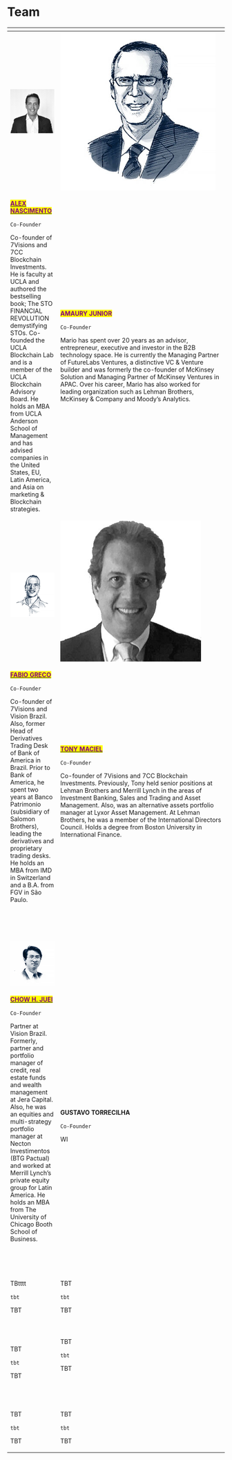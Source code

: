 # Team

<table data-header-hidden><thead><tr><th></th><th width="374"></th></tr></thead><tbody><tr><td><img src="../.gitbook/assets/1542847442670.jpg" alt="" data-size="original"></td><td><a href="https://www.linkedin.com/in/nicola-lanteri-01020a14"><img src="broken-reference" alt="" data-size="original"></a><img src="../.gitbook/assets/image (6).png" alt=""></td></tr><tr><td><p><a href="https://www.linkedin.com/in/nascimentoalex/"><mark style="color:purple;"><strong>ALEX NASCIMENTO</strong></mark></a></p><p><code>Co-Founder</code></p><p>Co-founder of 7Visions and 7CC Blockchain Investments. He is faculty at UCLA and authored the bestselling book; The STO FINANCIAL REVOLUTION demystifying STOs. Co-founded the UCLA Blockchain Lab and is a member of the UCLA Blockchain Advisory Board. He holds an MBA from UCLA Anderson School of Management and has advised companies in the United States, EU, Latin America, and Asia on marketing &#x26; Blockchain strategies.<br></p></td><td><p><mark style="color:purple;"><strong>AMAURY JUNIOR</strong></mark></p><p><code>Co-Founder</code></p><p>Mario has spent over 20 years as an advisor, entrepreneur, executive and investor in the B2B technology space. He is currently the Managing Partner of FutureLabs Ventures, a distinctive VC &#x26; Venture builder and was formerly the co-founder of McKinsey Solution and Managing Partner of McKinsey Ventures in APAC. Over his career, Mario has also worked for leading organization such as Lehman Brothers, McKinsey &#x26; Company and Moody’s Analytics.</p><p></p><p></p><p></p></td></tr><tr><td><img src="broken-reference" alt="" data-size="original"> <img src="../.gitbook/assets/image.png" alt=""></td><td><img src="broken-reference" alt="" data-size="original"><img src="../.gitbook/assets/image (3).png" alt=""></td></tr><tr><td><p><a href="https://www.linkedin.com/in/fabio-greco-14649612a/"><mark style="color:purple;"><strong>FABIO GRECO</strong></mark></a></p><p><code>Co-Founder</code></p><p>Co-founder of 7Visions and Vision Brazil. Also, former Head of Derivatives Trading Desk of Bank of America in Brazil. Prior to Bank of America, he spent two years at Banco Patrimonio (subsidiary of Salomon Brothers), leading the derivatives and proprietary trading desks. He holds an MBA from IMD in Switzerland and a B.A. from FGV in São Paulo.<br><br><br><br></p><p></p></td><td><p><a href="https://www.linkedin.com/in/macieltony/"><mark style="color:purple;"><strong>TONY MACIEL</strong></mark></a></p><p><code>Co-Founder</code></p><p>Co-founder of 7Visions and 7CC Blockchain Investments. Previously, Tony held senior positions at Lehman Brothers and Merrill Lynch in the areas of Investment Banking, Sales and Trading and Asset Management. Also, was an alternative assets portfolio manager at Lyxor Asset Management. At Lehman Brothers, he was a member of the International Directors Council. Holds a degree from Boston University in International Finance.</p><p><br></p><p></p></td></tr><tr><td><img src="broken-reference" alt="" data-size="original"> <img src="../.gitbook/assets/image (2).png" alt=""></td><td><a href="https://www.linkedin.com/in/marchioro/"><img src="broken-reference" alt="" data-size="original"></a></td></tr><tr><td><p><a href="https://www.linkedin.com/in/chow-h-juei-61258a1/"><mark style="color:purple;"><strong>CHOW H. JUEI</strong></mark></a></p><p><code>Co-Founder</code></p><p>Partner at Vision Brazil. Formerly, partner and portfolio manager of credit, real estate funds and wealth management at Jera Capital. Also, he was an equities and multi-strategy portfolio manager at Necton Investimentos (BTG Pactual) and worked at Merrill Lynch’s private equity group for Latin America. He holds an MBA from The University of Chicago Booth School of Business.</p><p><br></p><p></p></td><td><p><strong>GUSTAVO TORRECILHA</strong></p><p><code>Co-Founder</code></p><p>WI</p><p></p><p></p><p></p><p></p></td></tr><tr><td><img src="broken-reference" alt="" data-size="original"> </td><td><img src="broken-reference" alt="" data-size="original"></td></tr><tr><td><p>TBtttt</p><p><code>tbt</code></p><p>TBT</p><p></p></td><td><p>TBT</p><p><code>tbt</code></p><p>TBT</p></td></tr><tr><td><img src="broken-reference" alt=""></td><td><img src="broken-reference" alt=""></td></tr><tr><td><p>TBT</p><p><code>tbt</code></p><p>TBT</p></td><td><p>TBT</p><p><code>tbt</code></p><p>TBT<br><br><br></p></td></tr><tr><td><img src="broken-reference" alt="" data-size="original"></td><td><img src="broken-reference" alt=""></td></tr><tr><td><p>TBT</p><p><code>tbt</code></p><p>TBT<br></p></td><td><p>TBT</p><p><code>tbt</code></p><p>TBT</p></td></tr></tbody></table>

